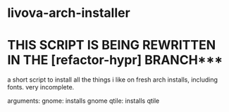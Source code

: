 # livova-arch-installer

# THIS SCRIPT IS BEING REWRITTEN IN THE [refactor-hypr] BRANCH***
a short script to install all the things i like on fresh arch installs, including fonts. very incomplete.

arguments:
  gnome: installs gnome
  qtile: installs qtile
